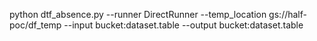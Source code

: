python dtf_absence.py --runner DirectRunner --temp_location gs://half-poc/df_temp --input bucket:dataset.table --output bucket:dataset.table
